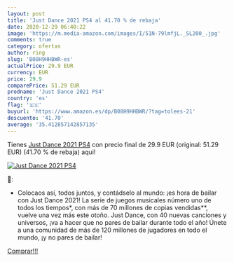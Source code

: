 ```yaml
---
layout: post
title: 'Just Dance 2021 PS4 al 41.70 % de rebaja'
date: 2020-12-29 06:40:22
image: 'https://m.media-amazon.com/images/I/51N-79lmfjL._SL200_.jpg'
comments: true
category: ofertas
author: ring
slug: 'B08H9HHBWR-es'
actualPrice: 29.9 EUR
currency: EUR
price: 29.9
comparePrice: 51.29 EUR
prodname: 'Just Dance 2021 PS4'
country: 'es'
flag: '🇪🇸'
buyurl: 'https://www.amazon.es/dp/B08H9HHBWR/?tag=tolees-21'
descuento: '41.70'
average: '35.412857142857135'
---
```


Tienes [Just Dance 2021 PS4](https://www.amazon.es/dp/B08H9HHBWR/?tag=tolees-21) con precio final de  29.9 EUR (original: 51.29 EUR) (41.70 %  de rebaja) aqui!

[![Just Dance 2021 PS4](https://m.media-amazon.com/images/I/51N-79lmfjL._SL200_.jpg)](https://www.amazon.es/dp/B08H9HHBWR/?tag=tolees-21)

🔎:

- Colocaos así, todos juntos, y contádselo al mundo: ¡es hora de bailar con Just Dance 2021! La serie de juegos musicales número uno de todos los tiempos*, con más de 70 millones de copias vendidas**, vuelve una vez más este otoño. Just Dance, con 40 nuevas canciones y universos, ¡va a hacer que no pares de bailar durante todo el año! Únete a una comunidad de más de 120 millones de jugadores en todo el mundo, ¡y no pares de bailar!

[Comprar!!!](https://www.amazon.es/dp/B08H9HHBWR/?tag=tolees-21)
